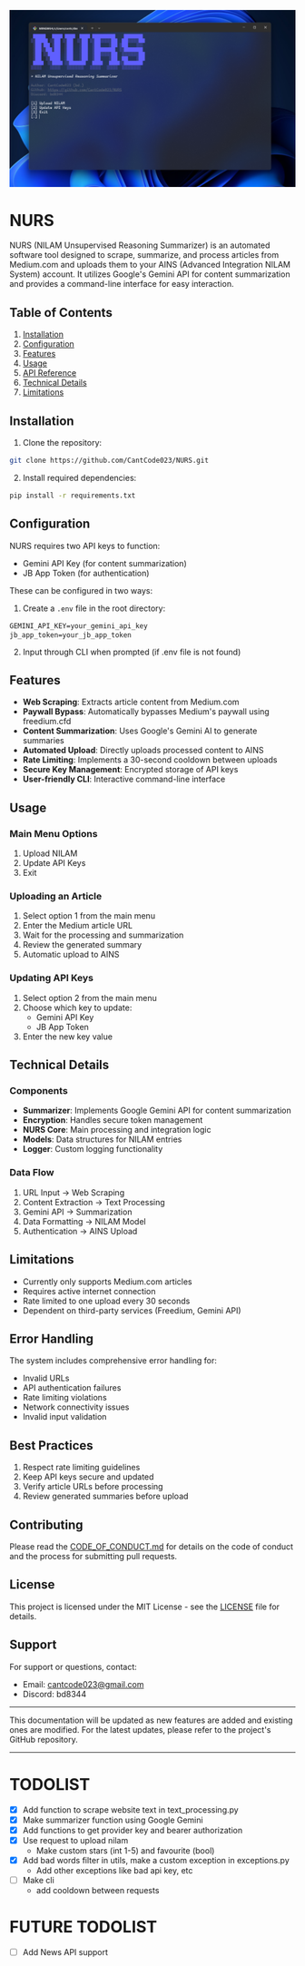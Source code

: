![main menu](assets/menu.png)
# NURS


NURS (NILAM Unsupervised Reasoning Summarizer) is an automated software tool designed to scrape, summarize, and process articles from Medium.com and uploads them to your AINS (Advanced Integration NILAM System) account. It utilizes Google's Gemini API for content summarization and provides a command-line interface for easy interaction.

## Table of Contents
1. [Installation](#installation)
2. [Configuration](#configuration)
3. [Features](#features)
4. [Usage](#usage)
5. [API Reference](#api-reference)
6. [Technical Details](#technical-details)
7. [Limitations](#limitations)

## Installation

1. Clone the repository:
```bash
git clone https://github.com/CantCode023/NURS.git
```

2. Install required dependencies:
```bash
pip install -r requirements.txt
```

## Configuration

NURS requires two API keys to function:
- Gemini API Key (for content summarization)
- JB App Token (for authentication)

These can be configured in two ways:

1. Create a `.env` file in the root directory:
```
GEMINI_API_KEY=your_gemini_api_key
jb_app_token=your_jb_app_token
```

2. Input through CLI when prompted (if .env file is not found)

## Features

- **Web Scraping**: Extracts article content from Medium.com
- **Paywall Bypass**: Automatically bypasses Medium's paywall using freedium.cfd
- **Content Summarization**: Uses Google's Gemini AI to generate summaries
- **Automated Upload**: Directly uploads processed content to AINS
- **Rate Limiting**: Implements a 30-second cooldown between uploads
- **Secure Key Management**: Encrypted storage of API keys
- **User-friendly CLI**: Interactive command-line interface

## Usage

### Main Menu Options
1. Upload NILAM
2. Update API Keys
3. Exit

### Uploading an Article
1. Select option 1 from the main menu
2. Enter the Medium article URL
3. Wait for the processing and summarization
4. Review the generated summary
5. Automatic upload to AINS

### Updating API Keys
1. Select option 2 from the main menu
2. Choose which key to update:
   - Gemini API Key
   - JB App Token
3. Enter the new key value

## Technical Details

### Components
- **Summarizer**: Implements Google Gemini API for content summarization
- **Encryption**: Handles secure token management
- **NURS Core**: Main processing and integration logic
- **Models**: Data structures for NILAM entries
- **Logger**: Custom logging functionality

### Data Flow
1. URL Input → Web Scraping
2. Content Extraction → Text Processing
3. Gemini API → Summarization
4. Data Formatting → NILAM Model
5. Authentication → AINS Upload

## Limitations

- Currently only supports Medium.com articles
- Requires active internet connection
- Rate limited to one upload every 30 seconds
- Dependent on third-party services (Freedium, Gemini API)

## Error Handling

The system includes comprehensive error handling for:
- Invalid URLs
- API authentication failures
- Rate limiting violations
- Network connectivity issues
- Invalid input validation

## Best Practices

1. Respect rate limiting guidelines
2. Keep API keys secure and updated
3. Verify article URLs before processing
4. Review generated summaries before upload

## Contributing

Please read the [CODE_OF_CONDUCT.md](CODE_OF_CONDUCT.md) for details on the code of conduct and the process for submitting pull requests.

## License

This project is licensed under the MIT License - see the [LICENSE](LICENSE) file for details.

## Support

For support or questions, contact:
- Email: cantcode023@gmail.com
- Discord: bd8344

---

This documentation will be updated as new features are added and existing ones are modified. For the latest updates, please refer to the project's GitHub repository.

---

# TODOLIST
- [x] Add function to scrape website text in text_processing.py
- [x] Make summarizer function using Google Gemini
- [x] Add functions to get provider key and bearer authorization
- [x] Use request to upload nilam
  - Make custom stars (int 1-5) and favourite (bool)
- [x] Add bad words filter in utils, make a custom exception in exceptions.py
  - Add other exceptions like bad api key, etc
- [ ] Make cli
  - add cooldown between requests

# FUTURE TODOLIST
- [ ] Add News API support